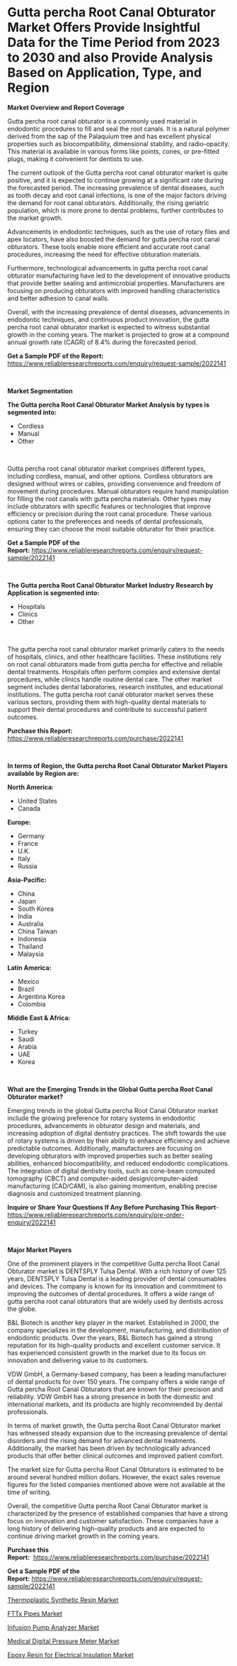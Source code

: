 <p><h1>Gutta percha Root Canal Obturator Market Offers Provide Insightful Data for the Time Period from 2023 to 2030 and also Provide Analysis Based on Application, Type, and Region</h1></p><p><strong>Market Overview and Report Coverage</strong></p>
<p><p>Gutta percha root canal obturator is a commonly used material in endodontic procedures to fill and seal the root canals. It is a natural polymer derived from the sap of the Palaquium tree and has excellent physical properties such as biocompatibility, dimensional stability, and radio-opacity. This material is available in various forms like points, cones, or pre-fitted plugs, making it convenient for dentists to use.</p><p>The current outlook of the Gutta percha root canal obturator market is quite positive, and it is expected to continue growing at a significant rate during the forecasted period. The increasing prevalence of dental diseases, such as tooth decay and root canal infections, is one of the major factors driving the demand for root canal obturators. Additionally, the rising geriatric population, which is more prone to dental problems, further contributes to the market growth.</p><p>Advancements in endodontic techniques, such as the use of rotary files and apex locators, have also boosted the demand for gutta percha root canal obturators. These tools enable more efficient and accurate root canal procedures, increasing the need for effective obturation materials.</p><p>Furthermore, technological advancements in gutta percha root canal obturator manufacturing have led to the development of innovative products that provide better sealing and antimicrobial properties. Manufacturers are focusing on producing obturators with improved handling characteristics and better adhesion to canal walls.</p><p>Overall, with the increasing prevalence of dental diseases, advancements in endodontic techniques, and continuous product innovation, the gutta percha root canal obturator market is expected to witness substantial growth in the coming years. The market is projected to grow at a compound annual growth rate (CAGR) of 8.4% during the forecasted period.</p></p>
<p><strong>Get a Sample PDF of the Report:</strong> <a href="https://www.reliableresearchreports.com/enquiry/request-sample/2022141">https://www.reliableresearchreports.com/enquiry/request-sample/2022141</a></p>
<p>&nbsp;</p>
<p><strong>Market Segmentation</strong></p>
<p><strong>The Gutta percha Root Canal Obturator Market Analysis by types is segmented into:</strong></p>
<p><ul><li>Cordless</li><li>Manual</li><li>Other</li></ul></p>
<p>&nbsp;</p>
<p><p>Gutta percha root canal obturator market comprises different types, including cordless, manual, and other options. Cordless obturators are designed without wires or cables, providing convenience and freedom of movement during procedures. Manual obturators require hand manipulation for filling the root canals with gutta percha materials. Other types may include obturators with specific features or technologies that improve efficiency or precision during the root canal procedure. These various options cater to the preferences and needs of dental professionals, ensuring they can choose the most suitable obturator for their practice.</p></p>
<p><strong>Get a Sample PDF of the Report:</strong>&nbsp;<a href="https://www.reliableresearchreports.com/enquiry/request-sample/2022141">https://www.reliableresearchreports.com/enquiry/request-sample/2022141</a></p>
<p>&nbsp;</p>
<p><strong>The Gutta percha Root Canal Obturator Market Industry Research by Application is segmented into:</strong></p>
<p><ul><li>Hospitals</li><li>Clinics</li><li>Other</li></ul></p>
<p>&nbsp;</p>
<p><p>The gutta percha root canal obturator market primarily caters to the needs of hospitals, clinics, and other healthcare facilities. These institutions rely on root canal obturators made from gutta percha for effective and reliable dental treatments. Hospitals often perform complex and extensive dental procedures, while clinics handle routine dental care. The other market segment includes dental laboratories, research institutes, and educational institutions. The gutta percha root canal obturator market serves these various sectors, providing them with high-quality dental materials to support their dental procedures and contribute to successful patient outcomes.</p></p>
<p><strong>Purchase this Report:</strong>&nbsp; <a href="https://www.reliableresearchreports.com/purchase/2022141">https://www.reliableresearchreports.com/purchase/2022141</a></p>
<p>&nbsp;</p>
<p><strong>In terms of Region, the Gutta percha Root Canal Obturator Market Players available by Region are:</strong></p>
<p>
    <p> <strong> North America: </strong>
        <ul>
            <li>United States</li>
            <li>Canada</li>
        </ul>
        </p> 
    <p> <strong> Europe: </strong>
        <ul>
            <li>Germany</li>
            <li>France</li>
            <li>U.K.</li>
            <li>Italy</li>
            <li>Russia</li>
        </ul>
        </p> 
    <p> <strong> Asia-Pacific: </strong>
        <ul>
            <li>China</li>
            <li>Japan</li>
            <li>South Korea</li>
            <li>India</li>
            <li>Australia</li>
            <li>China Taiwan</li>
            <li>Indonesia</li>
            <li>Thailand</li>
            <li>Malaysia</li>
        </ul>
        </p> 
    <p> <strong> Latin America: </strong>
        <ul>
            <li>Mexico</li>
            <li>Brazil</li>
            <li>Argentina Korea</li>
            <li>Colombia</li>
        </ul>
        </p> 
    <p> <strong> Middle East & Africa: </strong>
        <ul>
            <li>Turkey</li>
            <li>Saudi</li>
            <li>Arabia</li>
            <li>UAE</li>
            <li>Korea</li>
        </ul>
    </p>
    </p>
<p>&nbsp;</p>
<p><strong>What are the Emerging Trends in the Global Gutta percha Root Canal Obturator market?</strong></p>
<p><p>Emerging trends in the global Gutta percha Root Canal Obturator market include the growing preference for rotary systems in endodontic procedures, advancements in obturator design and materials, and increasing adoption of digital dentistry practices. The shift towards the use of rotary systems is driven by their ability to enhance efficiency and achieve predictable outcomes. Additionally, manufacturers are focusing on developing obturators with improved properties such as better sealing abilities, enhanced biocompatibility, and reduced endodontic complications. The integration of digital dentistry tools, such as cone-beam computed tomography (CBCT) and computer-aided design/computer-aided manufacturing (CAD/CAM), is also gaining momentum, enabling precise diagnosis and customized treatment planning.</p></p>
<p><strong>Inquire or Share Your Questions If Any Before Purchasing This Report</strong>- <a href="https://www.reliableresearchreports.com/enquiry/pre-order-enquiry/2022141">https://www.reliableresearchreports.com/enquiry/pre-order-enquiry/2022141</a></p>
<p>&nbsp;</p>
<p><strong>Major Market Players</strong></p>
<p><p>One of the prominent players in the competitive Gutta percha Root Canal Obturator market is DENTSPLY Tulsa Dental. With a rich history of over 125 years, DENTSPLY Tulsa Dental is a leading provider of dental consumables and devices. The company is known for its innovation and commitment to improving the outcomes of dental procedures. It offers a wide range of gutta percha root canal obturators that are widely used by dentists across the globe.</p><p>B&L Biotech is another key player in the market. Established in 2000, the company specializes in the development, manufacturing, and distribution of endodontic products. Over the years, B&L Biotech has gained a strong reputation for its high-quality products and excellent customer service. It has experienced consistent growth in the market due to its focus on innovation and delivering value to its customers.</p><p>VDW GmbH, a Germany-based company, has been a leading manufacturer of dental products for over 150 years. The company offers a wide range of Gutta percha Root Canal Obturators that are known for their precision and reliability. VDW GmbH has a strong presence in both the domestic and international markets, and its products are highly recommended by dental professionals.</p><p>In terms of market growth, the Gutta percha Root Canal Obturator market has witnessed steady expansion due to the increasing prevalence of dental disorders and the rising demand for advanced dental treatments. Additionally, the market has been driven by technologically advanced products that offer better clinical outcomes and improved patient comfort.</p><p>The market size for Gutta percha Root Canal Obturators is estimated to be around several hundred million dollars. However, the exact sales revenue figures for the listed companies mentioned above were not available at the time of writing.</p><p>Overall, the competitive Gutta percha Root Canal Obturator market is characterized by the presence of established companies that have a strong focus on innovation and customer satisfaction. These companies have a long history of delivering high-quality products and are expected to continue driving market growth in the coming years.</p></p>
<p><strong>Purchase this Report:</strong>&nbsp;&nbsp;<a href="https://www.reliableresearchreports.com/purchase/2022141">https://www.reliableresearchreports.com/purchase/2022141</a></p>
<p></p>
<p><strong>Get a Sample PDF of the Report:</strong>&nbsp;<a href="https://www.reliableresearchreports.com/enquiry/request-sample/2022141">https://www.reliableresearchreports.com/enquiry/request-sample/2022141</a></p>
<p><p><a href="https://medium.com/@verlielesch1927/thermoplastic-synthetic-resin-market-size-market-outlook-and-market-forecast-2023-to-2030-125ad8157a34">Thermoplastic Synthetic Resin Market</a></p><p><a href="https://medium.com/@hotspotvendor/fttx-pipes-market-trends-forecast-and-competitive-analysis-to-2030-9e1797abd093">FTTx Pipes Market</a></p><p><a href="https://github.com/Chiragrp25/Market-Research-Report-List-1/blob/main/infusion-pump-analyzer-market.md">Infusion Pump Analyzer Market</a></p><p><a href="https://github.com/YashRP12/Market-Research-Report-List-1/blob/main/medical-digital-pressure-meter-market.md">Medical Digital Pressure Meter Market</a></p><p><a href="https://medium.com/@alethaebert2013/epoxy-resin-for-electrical-insulation-market-furnishes-information-on-market-share-market-trends-4bbb79f57bf2">Epoxy Resin for Electrical Insulation Market</a></p></p>